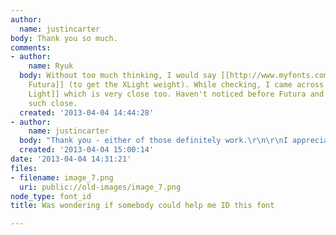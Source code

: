 ```yaml
---
author:
  name: justincarter
body: Thank you so much.
comments:
- author:
    name: Ryuk
  body: Without too much thinking, I would say [[http://www.myfonts.com/fonts/efscangraphic/futura-sh|Scangraphic
    Futura]] (to get the XLight weight). While checking, I came across [[http://www.myfonts.com/fonts/dtptypes/graphicus-dt|Graphicus
    Light]] which is very close too. Haven't noticed before Futura and Graphicus were
    such close.
  created: '2013-04-04 14:44:28'
- author:
    name: justincarter
  body: "Thank you - either of those definitely work.\r\n\r\nI appreciate it!"
  created: '2013-04-04 15:00:14'
date: '2013-04-04 14:31:21'
files:
- filename: image_7.png
  uri: public://old-images/image_7.png
node_type: font_id
title: Was wondering if somebody could help me ID this font

---
```

